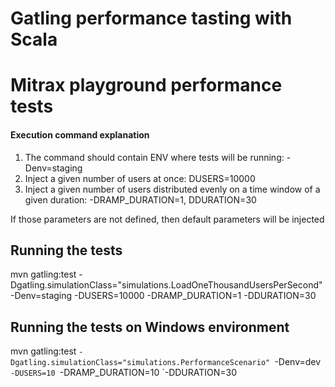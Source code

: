 # Gatling performance tasting with Scala

# Mitrax playground performance tests

#### Execution command explanation
1. The command should contain ENV where tests will be running: -Denv=staging
2. Inject a given number of users at once: DUSERS=10000
3. Inject a given number of users distributed evenly on a time window of a given duration: -DRAMP_DURATION=1, DDURATION=30

If those parameters are not defined, then default parameters will be injected

## Running the tests
mvn gatling:test -Dgatling.simulationClass="simulations.LoadOneThousandUsersPerSecond" -Denv=staging -DUSERS=10000 -DRAMP_DURATION=1 -DDURATION=30

## Running the tests on Windows environment
mvn gatling:test `-Dgatling.simulationClass="simulations.PerformanceScenario" `-Denv=dev `-DUSERS=10 `-DRAMP_DURATION=10 `-DDURATION=30

